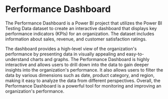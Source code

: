 
# Performance Dashboard

The Performance Dashboard is a Power BI project that utilizes the Power BI Testing Data dataset to create an interactive dashboard that displays key performance indicators (KPIs) for an organization. The dataset includes information about sales, revenue, and customer satisfaction ratings.

The dashboard provides a high-level view of the organization's performance by presenting data in visually appealing and easy-to-understand charts and graphs.
The Performance Dashboard is highly interactive and allows users to drill down into the data to gain deeper insights into the organization's performance. It also allows users to filter the data by various dimensions such as date, product category, and region, making it easy to analyze the data from different perspectives. Overall, the Performance Dashboard is a powerful tool for monitoring and improving an organization's performance.